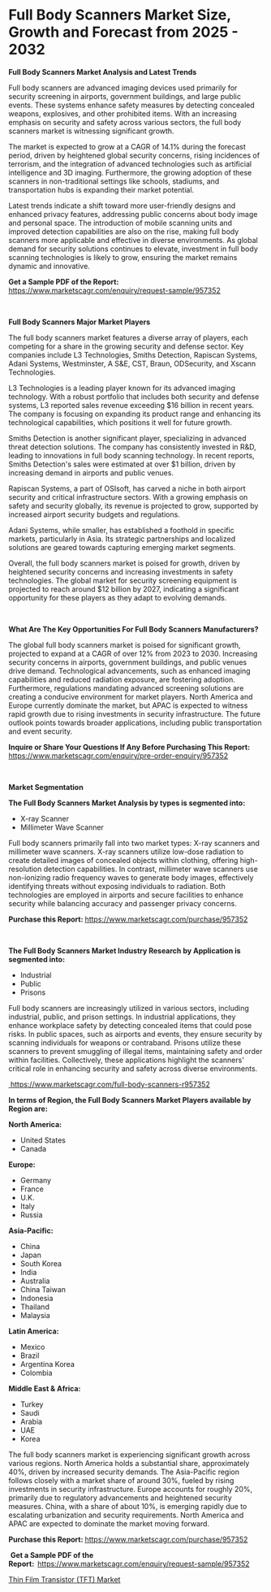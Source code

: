 <p><h1>Full Body Scanners Market Size, Growth and Forecast from 2025 - 2032</h1></p><p><strong>Full Body Scanners Market Analysis and Latest Trends</strong></p>
<p><p>Full body scanners are advanced imaging devices used primarily for security screening in airports, government buildings, and large public events. These systems enhance safety measures by detecting concealed weapons, explosives, and other prohibited items. With an increasing emphasis on security and safety across various sectors, the full body scanners market is witnessing significant growth. </p><p>The market is expected to grow at a CAGR of 14.1% during the forecast period, driven by heightened global security concerns, rising incidences of terrorism, and the integration of advanced technologies such as artificial intelligence and 3D imaging. Furthermore, the growing adoption of these scanners in non-traditional settings like schools, stadiums, and transportation hubs is expanding their market potential. </p><p>Latest trends indicate a shift toward more user-friendly designs and enhanced privacy features, addressing public concerns about body image and personal space. The introduction of mobile scanning units and improved detection capabilities are also on the rise, making full body scanners more applicable and effective in diverse environments. As global demand for security solutions continues to elevate, investment in full body scanning technologies is likely to grow, ensuring the market remains dynamic and innovative.</p></p>
<p><strong>Get a Sample PDF of the Report:&nbsp;</strong> <a href="https://www.marketscagr.com/enquiry/request-sample/957352?utm_campaign=2650&utm_medium=2&utm_source=Github&utm_content=ia&utm_term=21032025&utm_id=full-body-scanners">https://www.marketscagr.com/enquiry/request-sample/957352</a></p>
<p>&nbsp;</p>
<p><strong>Full Body Scanners Major Market Players</strong></p>
<p><p>The full body scanners market features a diverse array of players, each competing for a share in the growing security and defense sector. Key companies include L3 Technologies, Smiths Detection, Rapiscan Systems, Adani Systems, Westminster, A S&E, CST, Braun, ODSecurity, and Xscann Technologies.</p><p>L3 Technologies is a leading player known for its advanced imaging technology. With a robust portfolio that includes both security and defense systems, L3 reported sales revenue exceeding $16 billion in recent years. The company is focusing on expanding its product range and enhancing its technological capabilities, which positions it well for future growth.</p><p>Smiths Detection is another significant player, specializing in advanced threat detection solutions. The company has consistently invested in R&D, leading to innovations in full body scanning technology. In recent reports, Smiths Detection's sales were estimated at over $1 billion, driven by increasing demand in airports and public venues. </p><p>Rapiscan Systems, a part of OSIsoft, has carved a niche in both airport security and critical infrastructure sectors. With a growing emphasis on safety and security globally, its revenue is projected to grow, supported by increased airport security budgets and regulations.</p><p>Adani Systems, while smaller, has established a foothold in specific markets, particularly in Asia. Its strategic partnerships and localized solutions are geared towards capturing emerging market segments.</p><p>Overall, the full body scanners market is poised for growth, driven by heightened security concerns and increasing investments in safety technologies. The global market for security screening equipment is projected to reach around $12 billion by 2027, indicating a significant opportunity for these players as they adapt to evolving demands.</p></p>
<p>&nbsp;</p>
<p><strong>What Are The Key Opportunities For Full Body Scanners Manufacturers?</strong></p>
<p><p>The global full body scanners market is poised for significant growth, projected to expand at a CAGR of over 12% from 2023 to 2030. Increasing security concerns in airports, government buildings, and public venues drive demand. Technological advancements, such as enhanced imaging capabilities and reduced radiation exposure, are fostering adoption. Furthermore, regulations mandating advanced screening solutions are creating a conducive environment for market players. North America and Europe currently dominate the market, but APAC is expected to witness rapid growth due to rising investments in security infrastructure. The future outlook points towards broader applications, including public transportation and event security.</p></p>
<p><strong>Inquire or Share Your Questions If Any Before Purchasing This Report:</strong> <a href="https://www.marketscagr.com/enquiry/pre-order-enquiry/957352?utm_campaign=2650&utm_medium=2&utm_source=Github&utm_content=ia&utm_term=21032025&utm_id=full-body-scanners">https://www.marketscagr.com/enquiry/pre-order-enquiry/957352</a></p>
<p>&nbsp;</p>
<p><strong>Market Segmentation</strong></p>
<p><strong>The Full Body Scanners Market Analysis by types is segmented into:</strong></p>
<p><ul><li>X-ray Scanner</li><li>Millimeter Wave Scanner</li></ul></p>
<p><p>Full body scanners primarily fall into two market types: X-ray scanners and millimeter wave scanners. X-ray scanners utilize low-dose radiation to create detailed images of concealed objects within clothing, offering high-resolution detection capabilities. In contrast, millimeter wave scanners use non-ionizing radio frequency waves to generate body images, effectively identifying threats without exposing individuals to radiation. Both technologies are employed in airports and secure facilities to enhance security while balancing accuracy and passenger privacy concerns.</p></p>
<p><strong>Purchase this Report:&nbsp;</strong><a href="https://www.marketscagr.com/purchase/957352?utm_campaign=2650&utm_medium=2&utm_source=Github&utm_content=ia&utm_term=21032025&utm_id=full-body-scanners">https://www.marketscagr.com/purchase/957352</a></p>
<p>&nbsp;</p>
<p><strong>The Full Body Scanners Market Industry Research by Application is segmented into:</strong></p>
<p><ul><li>Industrial</li><li>Public</li><li>Prisons</li></ul></p>
<p><p>Full body scanners are increasingly utilized in various sectors, including industrial, public, and prison settings. In industrial applications, they enhance workplace safety by detecting concealed items that could pose risks. In public spaces, such as airports and events, they ensure security by scanning individuals for weapons or contraband. Prisons utilize these scanners to prevent smuggling of illegal items, maintaining safety and order within facilities. Collectively, these applications highlight the scanners' critical role in enhancing security and safety across diverse environments.</p></p>
<p><a href="https://www.marketscagr.com/full-body-scanners-r957352?utm_campaign=2650&utm_medium=2&utm_source=Github&utm_content=ia&utm_term=21032025&utm_id=full-body-scanners">&nbsp;https://www.marketscagr.com/full-body-scanners-r957352</a></p>
<p><strong>In terms of Region, the Full Body Scanners Market Players available by Region are:</strong></p>
<p>
    <p> <strong> North America: </strong>
        <ul>
            <li>United States</li>
            <li>Canada</li>
        </ul>
        </p> 
    <p> <strong> Europe: </strong>
        <ul>
            <li>Germany</li>
            <li>France</li>
            <li>U.K.</li>
            <li>Italy</li>
            <li>Russia</li>
        </ul>
        </p> 
    <p> <strong> Asia-Pacific: </strong>
        <ul>
            <li>China</li>
            <li>Japan</li>
            <li>South Korea</li>
            <li>India</li>
            <li>Australia</li>
            <li>China Taiwan</li>
            <li>Indonesia</li>
            <li>Thailand</li>
            <li>Malaysia</li>
        </ul>
        </p> 
    <p> <strong> Latin America: </strong>
        <ul>
            <li>Mexico</li>
            <li>Brazil</li>
            <li>Argentina Korea</li>
            <li>Colombia</li>
        </ul>
        </p> 
    <p> <strong> Middle East & Africa: </strong>
        <ul>
            <li>Turkey</li>
            <li>Saudi</li>
            <li>Arabia</li>
            <li>UAE</li>
            <li>Korea</li>
        </ul>
    </p>
    </p>
<p><p>The full body scanners market is experiencing significant growth across various regions. North America holds a substantial share, approximately 40%, driven by increased security demands. The Asia-Pacific region follows closely with a market share of around 30%, fueled by rising investments in security infrastructure. Europe accounts for roughly 20%, primarily due to regulatory advancements and heightened security measures. China, with a share of about 10%, is emerging rapidly due to escalating urbanization and security requirements. North America and APAC are expected to dominate the market moving forward.</p></p>
<p><strong>Purchase this Report: </strong><a href="https://www.marketscagr.com/purchase/957352?utm_campaign=2650&utm_medium=2&utm_source=Github&utm_content=ia&utm_term=21032025&utm_id=full-body-scanners">https://www.marketscagr.com/purchase/957352</a></p>
<p>&nbsp;<strong>Get a Sample PDF of the Report:&nbsp;&nbsp;</strong><a href="https://www.marketscagr.com/enquiry/request-sample/957352?utm_campaign=2650&utm_medium=2&utm_source=Github&utm_content=ia&utm_term=21032025&utm_id=full-body-scanners">https://www.marketscagr.com/enquiry/request-sample/957352</a></p>
<p><strong></strong></p>
<p><p><a href="https://github.com/bolalfredia7777/Market-Research-Report-List-1/blob/main/thin-film-transistor-tft-market.md?utm_campaign=2650&utm_medium=2&utm_source=Github&utm_content=ia&utm_term=21032025&utm_id=full-body-scanners">Thin Film Transistor (TFT) Market</a></p></p>